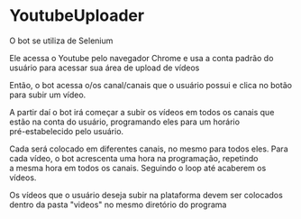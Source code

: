# YoutubeUploader
<p>O bot se utiliza de Selenium<br>

Ele acessa o Youtube pelo navegador Chrome e usa a conta padrão do usuário para acessar sua área de upload de vídeos<br>

Então, o bot acessa o/os canal/canais que o usuário possui e clica no botão para subir um vídeo.<br>

A partir daí o bot irá começar a subir os vídeos em todos os canais que estão na conta do usuário, programando eles para um horário<br>
pré-estabelecido pelo usuário.<br>

Cada será colocado em diferentes canais, no mesmo para todos eles. Para cada vídeo, o bot acrescenta uma hora na programação, repetindo<br>
a mesma hora em todos os canais. Seguindo o loop até acaberem os vídeos.

Os vídeos que o usuário deseja subir na plataforma devem ser colocados dentro da pasta "videos" no mesmo diretório do programa</p>
